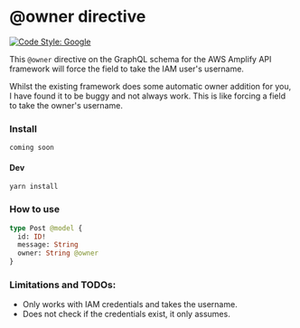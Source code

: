# @owner directive
[![Code Style: Google](https://img.shields.io/badge/code%20style-google-blueviolet.svg)](https://github.com/google/gts)

This `@owner` directive on the GraphQL schema for the AWS Amplify API framework
will force the field to take the IAM user's username.

Whilst the existing framework does some automatic owner addition for you, I have
found it to be buggy and not always work. This is like forcing a field
to take the owner's username.

### Install
`coming soon`

#### Dev
`yarn install`

### How to use
```graphql
type Post @model {
  id: ID!
  message: String
  owner: String @owner
}
```

### Limitations and TODOs:
- Only works with IAM credentials and takes the username.
- Does not check if the credentials exist, it only assumes.
